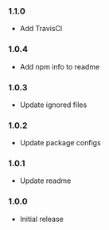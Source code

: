 ### 1.1.0
* Add TravisCI

### 1.0.4
* Add npm info to readme

### 1.0.3
* Update ignored files

### 1.0.2
* Update package configs

### 1.0.1
* Update readme

### 1.0.0
* Initial release
